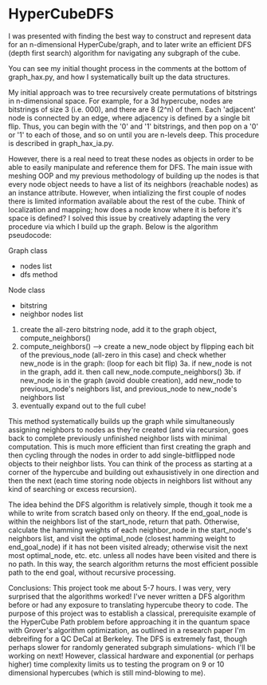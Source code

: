 # HyperCubeDFS

I was presented with finding the best way to construct and represent data for an n-dimensional HyperCube/graph, and to later write an efficient DFS (depth first search) algorithm for navigating any subgraph of the cube. 

You can see my initial thought process in the comments at the bottom of graph_hax.py, and how I systematically built up the data structures.

My initial approach was to tree recursively create permutations of bitstrings in n-dimensional space. For example, for a 3d hypercube, nodes are bitstrings of size 3 (i.e. 000), and there are 8 (2^n) of them. Each 'adjacent' node is connected by an edge, where adjacency is defined by a single bit flip. Thus, you can begin with the '0' and '1' bitstrings, and then pop on a '0' or '1' to each of those, and so on until you are n-levels deep. This procedure is described in graph_hax_ia.py.

However, there is a real need to treat these nodes as objects in order to be able to easily manipulate and reference them for DFS. The main issue with meshing OOP and my previous methodology of building up the nodes is that every node object needs to have a list of its neighbors (reachable nodes) as an instance attribute. However, when intializing the first couple of nodes there is limited information available about the rest of the cube. Think of localization and mapping; how does a node know where it is before it's space is defined? I solved this issue by creatively adapting the very procedure via which I build up the graph. Below is the algorithm pseudocode:

Graph class
- nodes list
- dfs method

Node class
- bitstring
- neighbor nodes list

1. create the all-zero bitstring node, add it to the graph object, compute_neighbors()
2. compute_neighbors() --> create a new_node object by flipping each bit of the previous_node (all-zero in this case) and check whether new_node is in the graph: (loop for each bit flip)
   3a. if new_node is not in the graph, add it. then call new_node.compute_neighbors()
   3b. if new_node is in the graph (avoid double creation), add new_node to previous_node's neighbors list, and previous_node to new_node's neighbors list
4. eventually expand out to the full cube!

This method systematically builds up the graph while simultaneously assigning neighbors to nodes as they're created (and via recursion, goes back to complete previously unfinished neighbor lists with minimal computation. This is much more efficient than first creating the graph and then cycling through the nodes in order to add single-bitflipped node objects to their neighbor lists. You can think of the process as starting at a corner of the hypercube and building out exhausistively in one direction and then the next (each time storing node objects in neighbors list without any kind of searching or excess recursion).

The idea behind the DFS algorithm is relatively simple, though it took me a while to write from scratch based only on theory. If the end_goal_node is within the neighbors list of the start_node, return that path. Otherwise, calculate the hamming weights of each neighbor_node in the start_node's neighbors list, and visit the optimal_node (closest hamming weight to end_goal_node) if it has not been visited already; otherwise visit the next most optimal_node, etc. etc. unless all nodes have been visited and there is no path. In this way, the search algorithm returns the most efficient possible path to the end goal, without recursive processing.

Conclusions:
This project took me about 5-7 hours. I was very, very surprised that the algorithms worked! I've never written a DFS algorithm before or had any exposure to translating hypercube theory to code. The purpose of this project was to establish a classical, prerequisite example of the HyperCube Path problem before approaching it in the quantum space with Grover's algorithm optimization, as outlined in a research paper I'm debreifing for a QC DeCal at Berkeley. The DFS is extremely fast, though perhaps slower for randomly generated subgraph simulations- which I'll be working on next! However, classical hardware and exponential (or perhaps higher) time complexity limits us to testing the program on 9 or 10 dimensional hypercubes (which is still mind-blowing to me).

